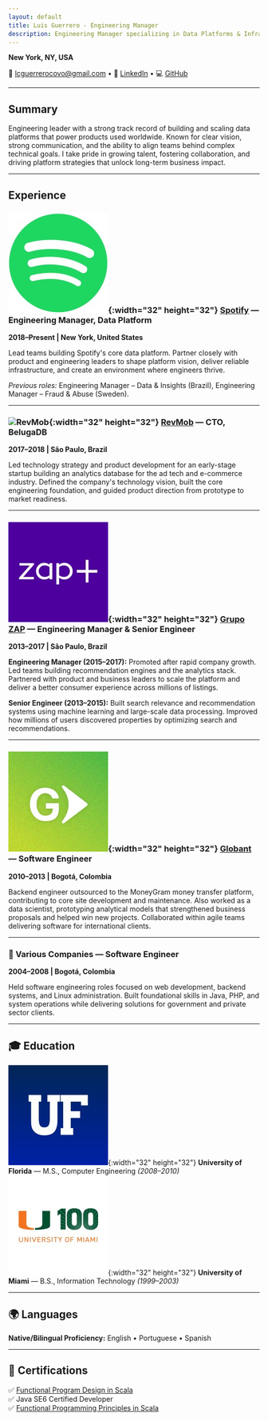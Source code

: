 ```yaml
---
layout: default
title: Luis Guerrero - Engineering Manager
description: Engineering Manager specializing in Data Platforms & Infrastructure, Building Teams & Scalable Systems
---
```


**New York, NY, USA**

📧 [lcguerrerocovo@gmail.com](mailto:lcguerrerocovo@gmail.com) • 🔗 [LinkedIn](https://www.linkedin.com/in/luiscarlosguerrero) • 💻 [GitHub](https://github.com/lcguerrerocovo)

---

## Summary
Engineering leader with a strong track record of building and scaling data platforms that power products used worldwide. Known for clear vision, strong communication, and the ability to align teams behind complex technical goals. I take pride in growing talent, fostering collaboration, and driving platform strategies that unlock long-term business impact.

---

## Experience

### ![Spotify](assets/img/spotify.jpeg){:width="32" height="32"} [Spotify](https://investors.spotify.com/home/default.aspx) — Engineering Manager, Data Platform 
**2018–Present | New York, United States**

Lead teams building Spotify's core data platform. Partner closely with product and engineering leaders to shape platform vision, deliver reliable infrastructure, and create an environment where engineers thrive.

*Previous roles:* Engineering Manager – Data & Insights (Brazil), Engineering Manager – Fraud & Abuse (Sweden).

---

### ![RevMob](assets/img/revmob.avif){:width="32" height="32"} [RevMob](https://www.crunchbase.com/organization/revmob) — CTO, BelugaDB
**2017–2018 | São Paulo, Brazil**

Led technology strategy and product development for an early-stage startup building an analytics database for the ad tech and e-commerce industry. Defined the company's technology vision, built the core engineering foundation, and guided product direction from prototype to market readiness.

---

### ![Grupo ZAP](assets/img/zapmais_logo.jpeg){:width="32" height="32"} [Grupo ZAP](https://www.crunchbase.com/organization/grupo-zap) — Engineering Manager & Senior Engineer
**2013–2017 | São Paulo, Brazil**

**Engineering Manager (2015–2017):** Promoted after rapid company growth. Led teams building recommendation engines and the analytics stack. Partnered with product and business leaders to scale the platform and deliver a better consumer experience across millions of listings.

**Senior Engineer (2013–2015):** Built search relevance and recommendation systems using machine learning and large-scale data processing. Improved how millions of users discovered properties by optimizing search and recommendations.

---

### ![Globant](assets/img/globant_logo.jpeg){:width="32" height="32"} [Globant](https://investors.globant.com/overview) — Software Engineer
**2010–2013 | Bogotá, Colombia**

Backend engineer outsourced to the MoneyGram money transfer platform, contributing to core site development and maintenance. Also worked as a data scientist, prototyping analytical models that strengthened business proposals and helped win new projects. Collaborated within agile teams delivering software for international clients.

---

### 💼 Various Companies — Software Engineer
**2004–2008 | Bogotá, Colombia**

Held software engineering roles focused on web development, backend systems, and Linux administration. Built foundational skills in Java, PHP, and system operations while delivering solutions for government and private sector clients.

---

## 🎓 Education

![University of Florida](assets/img/uflorida_logo.jpeg){:width="32" height="32"} **University of Florida** — M.S., Computer Engineering *(2008–2010)*  
![University of Miami](assets/img/universityofmiami_logo.jpeg){:width="32" height="32"} **University of Miami** — B.S., Information Technology *(1999–2003)*

---

## 🌍 Languages

**Native/Bilingual Proficiency:** English • Portuguese • Spanish

---

## 📜 Certifications

✅ [Functional Program Design in Scala](https://www.coursera.org/account/accomplishments/certificate/Y3GGV8HHKSEV)  
✅ Java SE6 Certified Developer  
✅ [Functional Programming Principles in Scala](https://www.coursera.org/account/accomplishments/certificate/9J4SKEQPF9AH)
